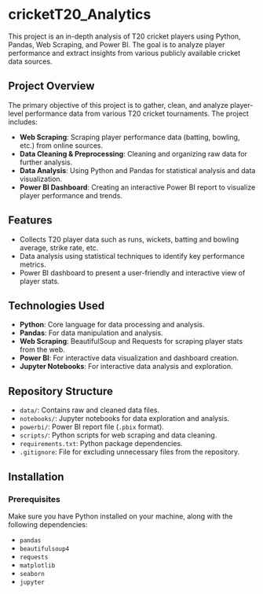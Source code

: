 # cricketT20_Analytics

This project is an in-depth analysis of T20 cricket players using Python, Pandas, Web Scraping, and Power BI. The goal is to analyze player performance and extract insights from various publicly available cricket data sources.

## Project Overview

The primary objective of this project is to gather, clean, and analyze player-level performance data from various T20 cricket tournaments. The project includes:

- **Web Scraping**: Scraping player performance data (batting, bowling, etc.) from online sources.
- **Data Cleaning & Preprocessing**: Cleaning and organizing raw data for further analysis.
- **Data Analysis**: Using Python and Pandas for statistical analysis and data visualization.
- **Power BI Dashboard**: Creating an interactive Power BI report to visualize player performance and trends.

## Features

- Collects T20 player data such as runs, wickets, batting and bowling average, strike rate, etc.
- Data analysis using statistical techniques to identify key performance metrics.
- Power BI dashboard to present a user-friendly and interactive view of player stats.

## Technologies Used

- **Python**: Core language for data processing and analysis.
- **Pandas**: For data manipulation and analysis.
- **Web Scraping**: BeautifulSoup and Requests for scraping player stats from the web.
- **Power BI**: For interactive data visualization and dashboard creation.
- **Jupyter Notebooks**: For interactive data analysis and exploration.

## Repository Structure

- `data/`: Contains raw and cleaned data files.
- `notebooks/`: Jupyter notebooks for data exploration and analysis.
- `powerbi/`: Power BI report file (`.pbix` format).
- `scripts/`: Python scripts for web scraping and data cleaning.
- `requirements.txt`: Python package dependencies.
- `.gitignore`: File for excluding unnecessary files from the repository.

## Installation

### Prerequisites

Make sure you have Python installed on your machine, along with the following dependencies:

- `pandas`
- `beautifulsoup4`
- `requests`
- `matplotlib`
- `seaborn`
- `jupyter`


